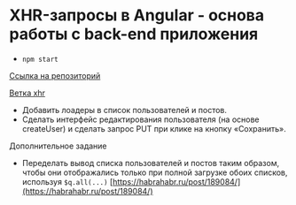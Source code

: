 # XHR-запросы в Angular - основа работы с back-end приложения

* `npm start`

[Ссылка на репозиторий](https://github.com/webmaxru/netology-angular-pokemons)

[Ветка xhr](https://github.com/webmaxru/netology-angular-pokemons/tree/xhr)

- Добавить лоадеры в список пользователей и постов.
- Сделать интерфейс редактирования пользователя (на основе createUser) и сделать запрос PUT при клике на кнопку «Сохранить».

Дополнительное задание

- Переделать вывод списка пользователей и постов таким образом, чтобы они отображались только при полной загрузке обоих списков, используя `$q.all(...)` [https://habrahabr.ru/post/189084/](https://habrahabr.ru/post/189084/)